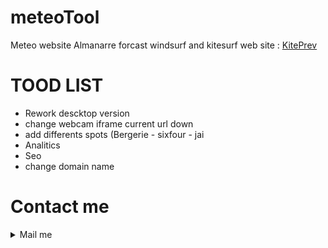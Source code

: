 # meteoTool
Meteo website Almanarre forcast windsurf and kitesurf
web site : [KitePrev](meteo.pierrenolot.ovh)
 

# TOOD LIST
- Rework descktop version
- change webcam iframe current url down
- add differents spots (Bergerie - sixfour - jai
- Analitics
- Seo
- change domain name

# Contact me 
<details>
  <summary>Mail me</summary>
  pnolot@orange.fr
</details>

